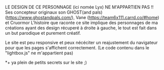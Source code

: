 LE DESIGN DE CE PERSONNAGE (ici nomée Lyx) NE M'APPARTIEN PAS !!
Ses concepteur originaux son GHOST(and pals) (https://www.ghostandpals.com/), Vane (https://team6x111.carrd.co/#home) et Cruormor 
L'histoire que raconte ce site implique des personnages de ma créations ayant des design récuperé à droite à gauche, le tout est fait dans un but parodique et purement créatif.

Le site est peu responsive et peux nécéciter un reajustement du navigateur pour que les pages s'affichent correctement.
(Le code contenu dans le "lightbox.js" ne m'appartient pas)






*+ ya plein de petits secrets sur le site ;)
